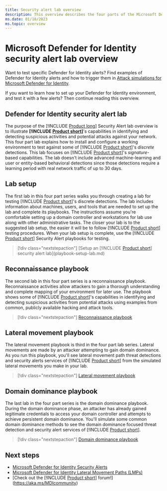 ```yaml
---
title: Security alert lab overview
description: This overview describes the four parts of the Microsoft Defender for Identity Security Alert lab for simulating threats for detection by Defender for Identity.
ms.date: 01/18/2023
ms.topic: overview
---
```


# Microsoft Defender for Identity security alert lab overview

Want to test specific Defender for Identity alerts? Find examples of Defender for Identity alerts and how to trigger them in [Attack simulations for Microsoft Defender for Identity](playbooks.md).

If you want to learn how to set up your Defender for Identity environment, and test it with a few alerts? Then continue reading this overview.

## Defender for Identity security alert lab

The purpose of the [!INCLUDE [Product long](includes/product-long.md)] Security Alert lab overview is to illustrate **[!INCLUDE [Product short](includes/product-short.md)]**'s capabilities in identifying and detecting suspicious activities and potential attacks against your network. This four part lab explains how to install and configure a working environment to test against some of [!INCLUDE [Product short](includes/product-short.md)]'s *discrete* detections. This lab focuses on [!INCLUDE [Product short](includes/product-short.md)]'s *signature*-based capabilities. The lab doesn't include advanced machine-learning and user or entity-based behavioral detections since those detections require a learning period with real network traffic of up to 30 days.

## Lab setup

The first lab in this four part series walks you through creating a lab for testing [!INCLUDE [Product short](includes/product-short.md)]'s discrete detections. The lab includes information about machines, users, and tools that are needed to set up the lab and complete its playbooks. The instructions assume you're comfortable setting up a domain controller and workstations for lab use along with other administrative tasks. The closer your lab is to the suggested lab setup, the easier it will be to follow [!INCLUDE [Product short](includes/product-short.md)] testing procedures. When your lab setup is complete, use the [!INCLUDE [Product short](includes/product-short.md)] Security Alert playbooks for testing.

> [!div class="nextstepaction"]
> [Setup an [!INCLUDE [Product short](includes/product-short.md)] security alert lab](playbook-setup-lab.md)

## Reconnaissance playbook

The second lab in this four part series is a reconnaissance playbook. Reconnaissance activities allow attackers to gain a thorough understanding and complete mapping of your environment for later use. The playbook shows some of [!INCLUDE [Product short](includes/product-short.md)]'s capabilities in identifying and detecting suspicious activities from potential attacks using examples from common, publicly available hacking and attack tools.

> [!div class="nextstepaction"]
> [Reconnaissance playbook](playbook-reconnaissance.md)

## Lateral movement playbook

The lateral movement playbook is third in the four part lab series. Lateral movements are made by an attacker attempting to gain domain dominance. As you run this playbook, you'll see lateral movement path threat detections and security alerts services of [!INCLUDE [Product short](includes/product-short.md)] from the simulated lateral movements you make in your lab.  

> [!div class="nextstepaction"]
> [Lateral movement playbook](playbook-lateral-movement.md)

## Domain dominance playbook

The last lab in the four part series is the domain dominance playbook. During the domain dominance phase, an attacker has already gained legitimate credentials to access your domain controller and attempts to achieve persistent domain dominance. You'll simulate some common domain dominance methods to see the domain dominance focused threat detection and security alert services of [!INCLUDE [Product short](includes/product-short.md)].

> [!div class="nextstepaction"]
> [Domain dominance playbook](playbook-domain-dominance.md)

## Next steps

- [Microsoft Defender for Identity Security Alerts](alerts-overview.md)
- [Microsoft Defender for Identity Lateral Movement Paths (LMPs)](understand-lateral-movement-paths.md)
- [Check out the [!INCLUDE [Product short](includes/product-short.md)] forum!](<https://aka.ms/MDIcommunity>)
